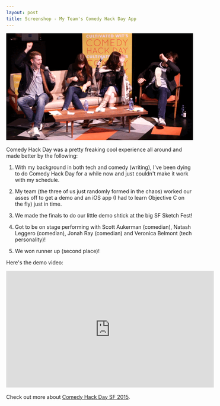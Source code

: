 ```yaml
---
layout: post
title: Screenshop - My Team's Comedy Hack Day App
---
```


![image](/public/images/CHD_007-judge_party-crop.gif "Comedy Hack Day SF 2015")

Comedy Hack Day was a pretty freaking cool experience all around and made better by the following:

1. With my background in both tech and comedy (writing), I've been dying to do Comedy Hack Day for a while now and just couldn't make it work with my schedule.

2. My team (the three of us just randomly formed in the chaos) worked our asses off to get a demo and an iOS app (I had to learn Objective C on the fly) just in time.

3. We made the finals to do our little demo shtick at the big SF Sketch Fest!

4. Got to be on stage performing with Scott Aukerman (comedian), Natash Leggero (comedian), Jonah Ray (comedian) and Veronica Belmont (tech personality)!

5. We won runner up (second place)!

Here's the demo video:

<iframe width="560" height="315" src="https://www.youtube.com/embed/VQQIodnt53g?rel=0" frameborder="0" allowfullscreen></iframe>

Check out more about [Comedy Hack Day SF 2015](http://www.comedyhackday.org/sf-2015).